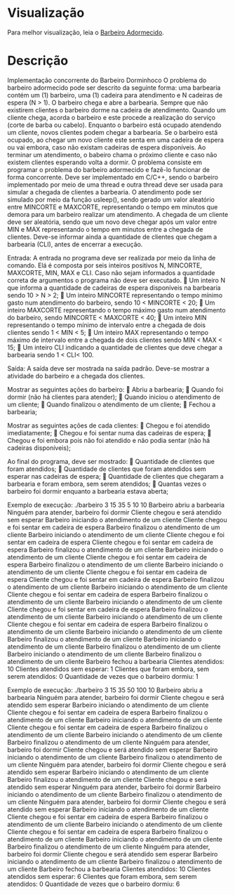 # Visualização
Para melhor visualização, leia o [Barbeiro Adormecido](https://github.com/GabTibolla/BarberSO/blob/main/O%20Barbeiro%20Adormecido2022.pdf).

# Descrição

Implementação concorrente do Barbeiro Dorminhoco
O problema do barbeiro adormecido pode ser descrito da seguinte forma: uma barbearia contém um
(1) barbeiro, uma (1) cadeira para atendimento e N cadeiras de espera (N > 1). O barbeiro chega e abre a
barbearia. Sempre que não existirem clientes o barbeiro dorme na cadeira de atendimento. Quando um
cliente chega, acorda o barbeiro e este procede a realização do serviço (corte de barba ou cabelo).
Enquanto o barbeiro está
ocupado atendendo um cliente,
novos clientes podem chegar a
barbearia. Se o barbeiro está
ocupado, ao chegar um novo
cliente este senta em uma cadeira
de espera ou vai embora, caso não
existam cadeiras de espera
disponíveis. Ao terminar um
atendimento, o babeiro chama o
próximo cliente e caso não
existem clientes esperando volta a
dormir.
O problema consiste em
programar o problema do barbeiro
adormecido e fazê-lo funcionar de
forma concorrente. Deve ser
implementado em C/C++, sendo o
barbeiro implementado por meio
de uma thread e outra thread deve
ser usada para simular a chegada de clientes a barbearia. O atendimento pode ser simulado por meio da
função usleep(), sendo gerado um valor aleatório entre MINCORTE e MAXCORTE, representando o
tempo em minutos que demora para um barbeiro realizar um atendimento. A chegada de um cliente deve
ser aleatória, sendo que um novo deve chegar após um valor entre MIN e MAX representando o tempo
em minutos entre a chegada de clientes. Deve-se informar ainda a quantidade de clientes que chegam a
barbearia (CLI), antes de encerrar a execução.

Entrada:
A entrada no programa deve ser realizada por meio da linha de comando. Elá é composta por seis
inteiros positivos N, MINCORTE, MAXCORTE, MIN, MAX e CLI. Caso não sejam informados a
quantidade correta de argumentos o programa não deve ser executado.
 Um inteiro N que informa a quantidade de cadeiras de espera disponíveis na barbearia sendo
10 > N > 2;
 Um inteiro MINCORTE representando o tempo mínimo gasto num atendimento do barbeiro,
sendo 10 < MINCORTE < 20;
 Um inteiro MAXCORTE representando o tempo máximo gasto num atendimento do barbeiro,
sendo MINCORTE < MAXCORTE < 40;
 Um inteiro MIN representando o tempo mínimo de intervalo entre a chegada de dois clientes
sendo 1 < MIN < 5;
 Um inteiro MAX representando o tempo máximo de intervalo entre a chegada de dois clientes
sendo MIN < MAX < 15;
 Um inteiro CLI indicando a quantidade de clientes que deve chegar a barbearia sendo
1 < CLI< 100.

Saída:
A saída deve ser mostrada na saída padrão. Deve-se mostrar a atividade do barbeiro e a chegada dos
clientes.

Mostrar as seguintes ações do barbeiro:
 Abriu a barbearia;
 Quando foi dormir (não há clientes para atender);
 Quando iniciou o atendimento de um cliente;
 Quando finalizou o atendimento de um cliente;
 Fechou a barbearia;

Mostrar as seguintes ações de cada clientes:
 Chegou e foi atendido imediatamente;
 Chegou e foi sentar numa das cadeiras de espera;
 Chegou e foi embora pois não foi atendido e não podia sentar (não há cadeiras disponíveis);

Ao final do programa, deve ser mostrado:
 Quantidade de clientes que foram atendidos;
 Quantidade de clientes que foram atendidos sem esperar nas cadeiras de espera;
 Quantidade de clientes que chegaram a barbearia e foram embora, sem serem atendidos;
 Quantas vezes o barbeiro foi dormir enquanto a barbearia estava aberta;


Exemplo de execução:
./barbeiro 3 15 35 5 10 10
Barbeiro abriu a barbearia
Ninguém para atender, barbeiro foi dormir
Cliente chegou e será atendido sem esperar
Barbeiro iniciando o atendimento de um cliente
Cliente chegou e foi sentar em cadeira de espera
Barbeiro finalizou o atendimento de um cliente
Barbeiro iniciando o atendimento de um cliente
Cliente chegou e foi sentar em cadeira de espera
Cliente chegou e foi sentar em cadeira de espera
Barbeiro finalizou o atendimento de um cliente
Barbeiro iniciando o atendimento de um cliente
Cliente chegou e foi sentar em cadeira de espera
Barbeiro finalizou o atendimento de um cliente
Barbeiro iniciando o atendimento de um cliente
Cliente chegou e foi sentar em cadeira de espera
Cliente chegou e foi sentar em cadeira de espera
Barbeiro finalizou o atendimento de um cliente
Barbeiro iniciando o atendimento de um cliente
Cliente chegou e foi sentar em cadeira de espera
Barbeiro finalizou o atendimento de um cliente
Barbeiro iniciando o atendimento de um cliente
Cliente chegou e foi sentar em cadeira de espera
Barbeiro finalizou o atendimento de um cliente
Barbeiro iniciando o atendimento de um cliente
Cliente chegou e foi sentar em cadeira de espera
Barbeiro finalizou o atendimento de um cliente
Barbeiro iniciando o atendimento de um cliente
Barbeiro finalizou o atendimento de um cliente
Barbeiro iniciando o atendimento de um cliente
Barbeiro finalizou o atendimento de um cliente
Barbeiro iniciando o atendimento de um cliente
Barbeiro finalizou o atendimento de um cliente
Barbeiro fechou a barbearia
Clientes atendidos: 10
Clientes atendidos sem esperar: 1
Clientes que foram embora, sem serem atendidos: 0
Quantidade de vezes que o barbeiro dormiu: 1


Exemplo de execução:
./barbeiro 3 15 35 50 100 10
Barbeiro abriu a barbearia
Ninguém para atender, barbeiro foi dormir
Cliente chegou e será atendido sem esperar
Barbeiro iniciando o atendimento de um cliente
Cliente chegou e foi sentar em cadeira de espera
Barbeiro finalizou o atendimento de um cliente
Barbeiro iniciando o atendimento de um cliente
Cliente chegou e foi sentar em cadeira de espera
Barbeiro finalizou o atendimento de um cliente
Barbeiro iniciando o atendimento de um cliente
Barbeiro finalizou o atendimento de um cliente
Ninguém para atender, barbeiro foi dormir
Cliente chegou e será atendido sem esperar
Barbeiro iniciando o atendimento de um cliente
Barbeiro finalizou o atendimento de um cliente
Ninguém para atender, barbeiro foi dormir
Cliente chegou e será atendido sem esperar
Barbeiro iniciando o atendimento de um cliente
Barbeiro finalizou o atendimento de um cliente
Cliente chegou e será atendido sem esperar
Ninguém para atender, barbeiro foi dormir
Barbeiro iniciando o atendimento de um cliente
Barbeiro finalizou o atendimento de um cliente
Ninguém para atender, barbeiro foi dormir
Cliente chegou e será atendido sem esperar
Barbeiro iniciando o atendimento de um cliente
Cliente chegou e foi sentar em cadeira de espera
Barbeiro finalizou o atendimento de um cliente
Barbeiro iniciando o atendimento de um cliente
Cliente chegou e foi sentar em cadeira de espera
Barbeiro finalizou o atendimento de um cliente
Barbeiro iniciando o atendimento de um cliente
Barbeiro finalizou o atendimento de um cliente
Ninguém para atender, barbeiro foi dormir
Cliente chegou e será atendido sem esperar
Barbeiro iniciando o atendimento de um cliente
Barbeiro finalizou o atendimento de um cliente
Barbeiro fechou a barbearia
Clientes atendidos: 10
Clientes atendidos sem esperar: 6
Clientes que foram embora, sem serem atendidos: 0
Quantidade de vezes que o barbeiro dormiu: 6
